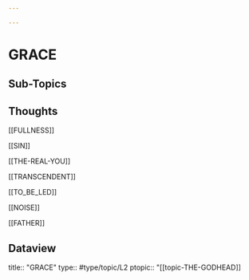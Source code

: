 ```yaml
---

---
```

# GRACE
## Sub-Topics


## Thoughts
[[FULLNESS]]

[[SIN]]

[[THE-REAL-YOU]]

[[TRANSCENDENT]]

[[TO_BE_LED]]

[[NOISE]]

[[FATHER]]

## Dataview
title:: "GRACE"
type:: #type/topic/L2 
ptopic:: "[[topic-THE-GODHEAD]]



